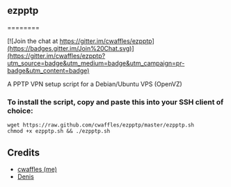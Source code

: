 ## ezpptp
========

[![Join the chat at https://gitter.im/cwaffles/ezpptp](https://badges.gitter.im/Join%20Chat.svg)](https://gitter.im/cwaffles/ezpptp?utm_source=badge&utm_medium=badge&utm_campaign=pr-badge&utm_content=badge)

A PPTP VPN setup script for a Debian/Ubuntu VPS (OpenVZ)

### To install the script, copy and paste this into your SSH client of choice:

	wget https://raw.github.com/cwaffles/ezpptp/master/ezpptp.sh
	chmod +x ezpptp.sh && ./ezpptp.sh

## Credits
- [cwaffles (me)](http://www.putdispenserhere.com/)
- [Denis](http://bluemodule.com/software/openvpn-install-script-for-openvz-vps/)
